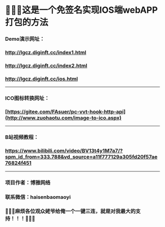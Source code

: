 # &#x1F308;&#x1F308;&#x1F308;这是一个免签名实现IOS端webAPP打包的方法
### Demo演示网址：
### http://lgcz.diginft.cc/index1.html
### http://lgcz.diginft.cc/index2.html
### http://lgcz.diginft.cc/ios.html
---
### ICO图标转换网址：
### [https://gitee.com/FAsuer/pc-vvt-hook-http-api](http://www.zuohaotu.com/image-to-ico.aspx)
---
### B站视频教程：
### https://www.bilibili.com/video/BV13t4y1M7a7/?spm_id_from=333.788&vd_source=a11f777129a305fd20f57ae76824f451
***
### 项目作者：博雅网络
### 联系微信：haisenbaomaoyi

### &#x1F353;&#x1F353;&#x1F353;麻烦各位观众姥爷给俺一个一键三连，就是对我最大的支持！！！&#x1F353;&#x1F353;&#x1F353;
